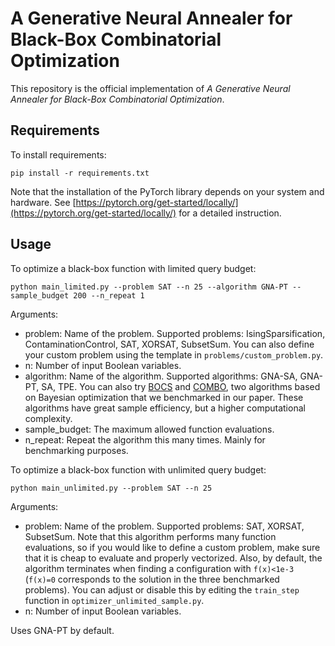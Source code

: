# A Generative Neural Annealer for Black-Box Combinatorial Optimization

This repository is the official implementation of *A Generative Neural Annealer for Black-Box Combinatorial Optimization*. 

## Requirements

To install requirements:

```setup
pip install -r requirements.txt
```

Note that the installation of the PyTorch library depends on your system and hardware. See [https://pytorch.org/get-started/locally/](https://pytorch.org/get-started/locally/) for a detailed instruction. 

## Usage

To optimize a black-box function with limited query budget: 

```
python main_limited.py --problem SAT --n 25 --algorithm GNA-PT --sample_budget 200 --n_repeat 1
```

Arguments: 
- problem: Name of the problem. Supported problems: IsingSparsification, ContaminationControl, SAT, XORSAT, SubsetSum. You can also define your custom problem using the template in `problems/custom_problem.py`.
- n: Number of input Boolean variables. 
- algorithm: Name of the algorithm. Supported algorithms: GNA-SA, GNA-PT, SA, TPE. You can also try [BOCS](https://github.com/baptistar/BOCS) and [COMBO](https://github.com/QUVA-Lab/COMBO), two algorithms based on Bayesian optimization that we benchmarked in our paper. These algorithms have great sample efficiency, but a higher computational complexity. 
- sample_budget: The maximum allowed function evaluations. 
- n_repeat: Repeat the algorithm this many times. Mainly for benchmarking purposes. 

To optimize a black-box function with unlimited query budget: 

```
python main_unlimited.py --problem SAT --n 25
```

Arguments: 
- problem: Name of the problem. Supported problems: SAT, XORSAT, SubsetSum. Note that this algorithm performs many function evaluations, so if you would like to define a custom problem, make sure that it is cheap to evaluate and properly vectorized. Also, by default, the algorithm terminates when finding a configuration with `f(x)<1e-3` (`f(x)=0` corresponds to the solution in the three benchmarked problems). You can adjust or disable this by editing the `train_step` function in `optimizer_unlimited_sample.py`. 
- n: Number of input Boolean variables. 

Uses GNA-PT by default. 

